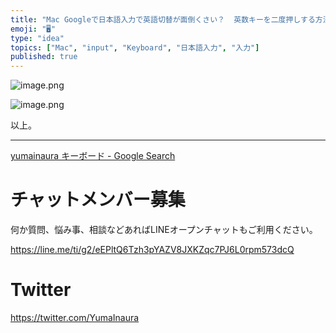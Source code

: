 ```yaml
---
title: "Mac Googleで日本語入力で英語切替が面倒くさい？  英数キーを二度押しする方法もあるよ。"
emoji: "🖥"
type: "idea"
topics: ["Mac", "input", "Keyboard", "日本語入力", "入力"]
published: true
---
```




![image.png](https://qiita-image-store.s3.amazonaws.com/0/89618/226abec1-5008-0920-dd5a-38b94f0c2bc7.png)

![image.png](https://qiita-image-store.s3.amazonaws.com/0/89618/5e77c518-9a97-133a-0ee1-24d40432f433.png)

以上。

---

[yumainaura キーボード - Google Search](https://www.google.com/search?q=yumainaura+%E3%82%AD%E3%83%BC%E3%83%9C%E3%83%BC%E3%83%89&oq=yumainaura+%E3%82%AD%E3%83%BC%E3%83%9C%E3%83%BC%E3%83%89&aqs=chrome..69i57.3966j0j7&sourceid=chrome&ie=UTF-8)








<!-- Update From Qiita API -->

# チャットメンバー募集


何か質問、悩み事、相談などあればLINEオープンチャットもご利用ください。

https://line.me/ti/g2/eEPltQ6Tzh3pYAZV8JXKZqc7PJ6L0rpm573dcQ





# Twitter


https://twitter.com/YumaInaura


<!-- Update From Qiita API -->


